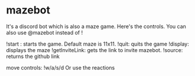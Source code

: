 # mazebot
It's a discord bot which is also a maze game. Here's the controls. You can also use @mazebot instead of !

!start <width> <height>: starts the game. Default maze is 11x11.
!quit: quits the game
!display: displays the maze
!getInviteLink: gets the link to invite mazebot.
!source: returns the github link

move controls:
!w/a/s/d
Or use the reactions

